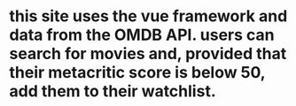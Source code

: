 # this site uses the vue framework and data from the OMDB API. users can search for movies and, provided that their metacritic score is below 50, add them to their watchlist.

